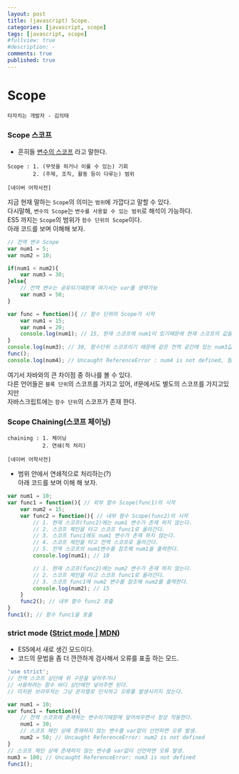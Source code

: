 ```yaml
---
layout: post
title: (javascript) Scope.
categories: [javascript, scope]
tags: [javascript, scope]
#fullview: true
#description: -
comments: true
published: true
---
```


Scope
===

`타자치는 개발자 - 김의태`

### Scope 스코프 
* 흔히들 <u>변수의 스코프</u> 라고 말한다.<br/>
```
Scope : 1. (무엇을 하거나 이룰 수 있는) 기회
        2. (주제, 조직, 활동 등이 다루는) 범위
        
[네이버 어학사전]
```
지금 현재 말하는 `Scope`의 의미는 `범위`에 가깝다고 말할 수 있다.<br/>
다시말해, `변수의 Scope`는 `변수를 사용할 수 있는 범위`로 해석이 가능하다.<br/>
ES5 까지는 `Scope`의 범위가 `함수 단위의 Scope`이다.<br/>
아래 코드를 보며 이해해 보자.

```javascript
// 전역 변수 Scope
var num1 = 5;
var num2 = 10;

if(num1 < num2){
    var num3 = 30;
}else{
    // 전역 변수는 공유되기때문에 여기서는 var를 생략가능
    var num3 = 50;
}

var func = function(){ // 함수 단위의 Scope가 시작
    var num1 = 15;
    var num4 = 20;
    console.log(num1); // 15, 현재 스코프에 num1이 있기때문에 현재 스코프의 값을 출력한다.
}
console.log(num3); // 30, 함수단위 스코프이기 때문에 같은 전역 공간에 있는 num3값을 출력한다. 
func();
console.log(num4); // Uncaught ReferenceError : num4 is not defined, 함수 단위의 스코프이기 때문에 함수에서 쓰인 변수는 함수에서만 사용 가능하다.
```

여기서 자바와의 큰 차이점 중 하나를 볼 수 있다.<br/>
다른 언어들은 `블록 단위`의 스코프를 가지고 있어, if문에서도 별도의 스코프를 가지고있지만<br/>
자바스크립트에는 `함수 단위`의 스코프가 존재 한다.

### Scope Chaining(스코프 체이닝)
```
chaining : 1. 체이닝
           2. 연쇄(적 처리)
        
[네이버 어학사전]
```

* 범위 안에서 연쇄적으로 처리하는(?)<br/>
아래 코드를 보며 이해 해 보자.

```javascript
var num1 = 10;
var func1 = function(){ // 외부 함수 Scope(func1)의 시작
    var num2 = 15;
    var func2 = function(){ // 내부 함수 Scope(func2)의 시작
        // 1. 현재 스코프(func2)에는 num1 변수가 존재 하지 않는다.
        // 2. 스코프 체인을 타고 스코프 func1로 올라간다.
        // 3. 스코프 func1에도 num1 변수가 존재 하지 않는다.
        // 4. 스코프 체인을 타고 전역 스코프로 올라간다.
        // 5. 전역 스코프의 num1변수를 참조해 num1을 출력한다.
        console.log(num1); // 10

        // 1. 현재 스코프(func2)에는 num2 변수가 존재 하지 않는다.
        // 2. 스코프 체인을 타고 스코프 func1로 올라간다.
        // 3. 스코프 func1에 num2 변수를 참조해 num2를 출력한다.
        console.log(num2); // 15
    }
    func2(); // 내부 함수 func2 호출
}
func1(); // 함수 func1을 호출
```

### strict mode ([Strict mode | MDN](https://developer.mozilla.org/ko/docs/Web/JavaScript/Reference/Strict_mode))

* ES5에서 새로 생긴 모드이다.
* 코드의 문법을 좀 더 깐깐하게 검사해서 오류를 표출 하는 모드.

```javascript
'use strict';
// 전역 스코프 상단에 위 구문을 넣어주거나
// 사용하려는 함수 바디 상단에만 넣어주면 된다.
// 미지원 브라우저는 그냥 문자열로 인식하고 오류를 발생시키지 않는다.

var num1 = 10;
var func1 = function(){
    // 전역 스코프에 존재하는 변수이기때문에 덮어씌우면서 정상 작동한다.
    num1 = 30;
    // 스코프 체인 상에 존재하지 않는 변수를 var없이 선언하면 오류 발생.
    num2 = 50; // Uncaught ReferenceError: num2 is not defined
}
// 스코프 체인 상에 존재하지 않는 변수를 var없이 선언하면 오류 발생.
num3 = 100; // Uncaught ReferenceError: num3 is not defined
func1();
```